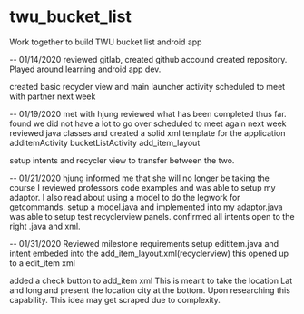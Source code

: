 # twu_bucket_list
Work together to build TWU bucket list android app

-- 01/14/2020
reviewed gitlab, created github accound
created repository. Played around learning android app dev. 

created basic recycler view and main launcher activity
scheduled to meet with partner next week

-- 01/19/2020
met with hjung 
reviewed what has been completed thus far. 
found we did not have a lot to go over scheduled to meet again next week
reviewed java classes
and created a solid xml template for the application 
additemActivity
bucketListActivity
add_item_layout

setup intents and recycler view to transfer between the two. 


-- 01/21/2020
hjung informed me that she will no longer be taking the course
I reviewed professors code examples and was able to setup my adaptor. 
I also read about using a model to do the legwork for getcommands. 
setup a model.java and implemented into my adaptor.java
was able to setup test recyclerview panels. 
confirmed all intents open to the right .java and xml. 

-- 01/31/2020
Reviewed milestone requirements
setup edititem.java and intent embeded into the add_item_layout.xml(recyclerview) 
this opened up to a edit_item xml

added a check button to add_item xml
This is meant to take the location Lat and long and present the location city at the bottom. 
Upon researching this capability. This idea may get scraped due to complexity. 



